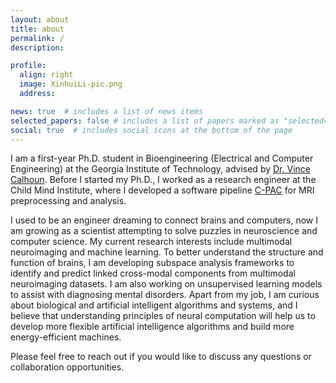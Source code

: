 ```yaml
---
layout: about
title: about
permalink: /
description:

profile:
  align: right
  image: XinhuiLi-pic.png
  address: 

news: true  # includes a list of news items
selected_papers: false # includes a list of papers marked as "selected={true}"
social: true  # includes social icons at the bottom of the page
---
```


I am a first-year Ph.D. student in Bioengineering (Electrical and Computer Engineering) at the Georgia Institute of Technology, advised by [Dr. Vince Calhoun](https://scholar.google.com/citations?user=WNOoGKIAAAAJ&hl=en). Before I started my Ph.D., I worked as a research engineer at the Child Mind Institute, where I developed a software pipeline [C-PAC](https://fcp-indi.github.io/) for MRI preprocessing and analysis.

I used to be an engineer dreaming to connect brains and computers, now I am growing as a scientist attempting to solve puzzles in neuroscience and computer science. My current research interests include multimodal neuroimaging and machine learning. To better understand the structure and function of brains, I am developing subspace analysis frameworks to identify and predict linked cross-modal components from multimodal neuroimaging datasets. I am also working on unsupervised learning models to assist with diagnosing mental disorders. Apart from my job, I am curious about biological and artificial intelligent algorithms and systems, and I believe that understanding principles of neural computation will help us to develop more flexible artificial intelligence algorithms and build more energy-efficient machines.

Please feel free to reach out if you would like to discuss any questions or collaboration opportunities.
